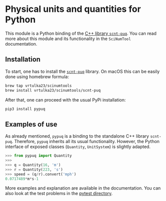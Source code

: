 # Physical units and quantities for Python

This module is a Python binding of the [C++ library `scnt-puq`](https://github.com/vrtulka23/scnt-puq).
You can read more about this module and its functionality in the `SciNumTool` documentation.

## Installation

To start, one has to install the [`scnt-puq`](https://github.com/vrtulka23/scnt-puq) library.
On macOS this can be easily done using homebrew formula:

``` bash
brew tap vrtulka23/scinumtools
brew install vrtulka23/scinumtools/scnt-puq
```

After that, one can proceed with the usual PyPi installation:

```bash
pip3 install pypuq
```

## Examples of use

As already mentioned, `pypuq` is a binding to the standalone C++ library `scnt-puq`.
Therefore, `pypuq` inherits all its usual functionality.
However, the Python interface of exposed classes (`Quantity`, `UnitSystem`) is slightly adapted.
```python
>>> from pypuq import Quantity
>>> 
>>> q = Quantity(16, 'm')
>>> r = Quantity(223, 's')
>>> speed = (q/r).convert('mph')
0.0717489*m*s-1
```

More examples and explanation are available in the documentation.
You can also look at the test problems in the [pytest directory](https://github.com/vrtulka23/scnt-pypuq/tree/main/pytest).